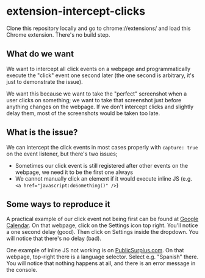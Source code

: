 # extension-intercept-clicks

Clone this repository locally and go to chrome://extensions/ and load this Chrome extension. There's no build step.

## What do we want

We want to intercept all click events on a webpage and programmatically execute the "click" event one second later (the one second is arbitrary, it's just to demonstrate the issue).

We want this because we want to take the "perfect" screenshot when a user clicks on something; we want to take that screenshot just before anything changes on the webpage. If we don't intercept clicks and slightly delay them, most of the screenshots would be taken too late.

## What is the issue?

We can intercept the click events in most cases properly with `capture: true` on the event listener, but there's two issues;

* Sometimes our click event is still registered after other events on the webpage, we need it to be the first one always
* We cannot manually click an element if it would execute inline JS (e.g. `<a href="javascript:doSomething()" />`)

## Some ways to reproduce it

A practical example of our click event not being first can be found at [Google Calendar](https://calendar.google.com/calendar/u/0/r). On that webpage, click on the Settings icon top right. You'll notice a one second delay (good). Then click on Settings inside the dropdown. You will notice that there's no delay (bad).

One example of inline JS not working is on [PublicSurplus.com](https://publicsurplus.com/sms/browse/home). On that webpage, top-right there is a language selector. Select e.g. "Spanish" there. You will notice that nothing happens at all, and there is an error message in the console.
